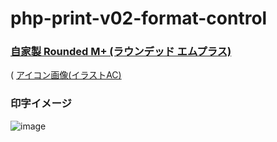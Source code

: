 # php-print-v02-format-control

### [自家製 Rounded M+ (ラウンデッド エムプラス)](http://jikasei.me/font/rounded-mplus/)
( [アイコン画像(イラストAC)](https://www.ac-illust.com/main/detail.php?id=789862)

### 印字イメージ

![image](https://user-images.githubusercontent.com/1501327/162602807-61bd9871-f41a-4e16-8994-097de7151e8e.png)
